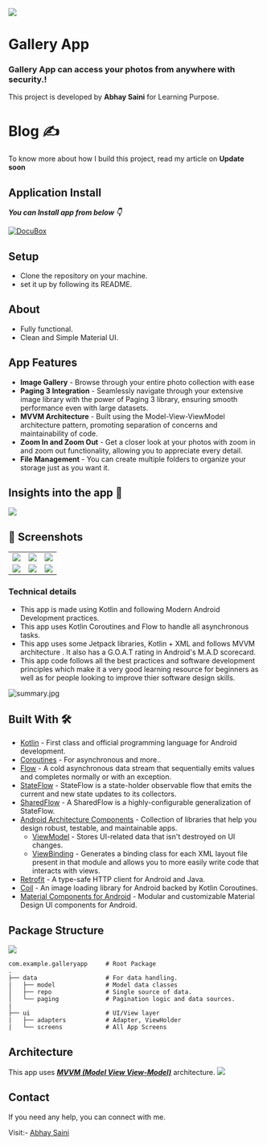 ![](Media/gallery7.png)

# **Gallery App** 

### **Gallery App** can access your photos from anywhere with security.!

This project is developed by **Abhay Saini** for Learning Purpose.

# Blog ✍

To know more about how I build this project, read my article on **Update soon**

## Application Install

***You can Install  app from below 👇***

[![DocuBox](https://img.shields.io/badge/Gallery_App✅-APK-red.svg?style=for-the-badge&logo=android)](https://drive.google.com/file/d/1D3Fo-iO1KrcYW1wuQUuTLzQXAaTc_JI0/view?usp=drive_link)


## Setup
- Clone the repository on your machine.
- set it up by following its README.

## About

- Fully functional. 
- Clean and Simple Material UI.

## App Features

- **Image Gallery** - Browse through your entire photo collection with ease
- **Paging 3 Integration** - Seamlessly navigate through your extensive image library with the power of Paging 3 library, ensuring smooth performance even with large datasets.
- **MVVM Architecture** - Built using the Model-View-ViewModel architecture pattern, promoting separation of concerns and maintainability of code.
- **Zoom In and Zoom Out** - Get a closer look at your photos with zoom in and zoom out functionality, allowing you to appreciate every detail.
- **File Management** - You can create multiple folders to organize your storage just as you want it.

## Insights into the app 🔎

![](Media/gallery7.png)
## 📸 Screenshots 

|   |   |   |
|---|---|---|
|![](Media/gallery1.png)| ![](Media/gallery2.png) | ![](Media/gallery3.png)
|![](Media/gallery4.png)| ![](Media/gallery5.png) | ![](Media/gallery10.png)

### Technical details 

- This app is made using Kotlin and following Modern Android Development practices.
- This app uses Kotlin Coroutines and Flow to handle all asynchronous tasks.
- This app uses some Jetpack libraries, Kotlin + XML and follows MVVM architecture . It also has a G.O.A.T rating in Android's  M.A.D scorecard.
- This app code follows all the best practices and software development principles which make it a very good learning resource for beginners as well as for people looking to improve thier software design skills.

![summary.jpg](media/summary.png)


## Built With 🛠
- [Kotlin](https://kotlinlang.org/) - First class and official programming language for Android development.
- [Coroutines](https://kotlinlang.org/docs/reference/coroutines-overview.html) - For asynchronous and more..
- [Flow](https://kotlin.github.io/kotlinx.coroutines/kotlinx-coroutines-core/kotlinx.coroutines.flow/-flow/) - A cold asynchronous data stream that sequentially emits values and completes normally or with an exception.
 - [StateFlow](https://developer.android.com/kotlin/flow/stateflow-and-sharedflow) - StateFlow is a state-holder observable flow that emits the current and new state updates to its collectors.
 - [SharedFlow](https://developer.android.com/kotlin/flow/stateflow-and-sharedflow) - A SharedFlow is a highly-configurable generalization of StateFlow.
- [Android Architecture Components](https://developer.android.com/topic/libraries/architecture) - Collection of libraries that help you design robust, testable, and maintainable apps.
  - [ViewModel](https://developer.android.com/topic/libraries/architecture/viewmodel) - Stores UI-related data that isn't destroyed on UI changes. 
  - [ViewBinding](https://developer.android.com/topic/libraries/view-binding) - Generates a binding class for each XML layout file present in that module and allows you to more easily write code that interacts with views.
- [Retrofit](https://square.github.io/retrofit/) - A type-safe HTTP client for Android and Java.
- [Coil](https://github.com/coil-kt/coil) - An image loading library for Android backed by Kotlin Coroutines.
- [Material Components for Android](https://github.com/material-components/material-components-android) - Modular and customizable Material Design UI components for Android.

## Package Structure

![](media/package%20structure.png)
    
    com.example.galleryapp     # Root Package
    .
    ├── data                   # For data handling.
    |   ├── model              # Model data classes 
    │   ├── repo               # Single source of data.
    │   └── paging             # Pagination logic and data sources.
    |
    ├── ui                     # UI/View layer
    |   ├── adapters           # Adapter, ViewHolder 
    |   └── screens            # All App Screens 


## Architecture
This app uses [***MVVM (Model View View-Model)***](https://developer.android.com/jetpack/docs/guide#recommended-app-arch) architecture.
![](Media/gallery6.png)
  

 ## Contact
If you need any help, you can connect with me.

Visit:- [Abhay Saini](https://www.linkedin.com/in/abhay-saini-%F0%9F%9A%80-09bb71200/)
  



